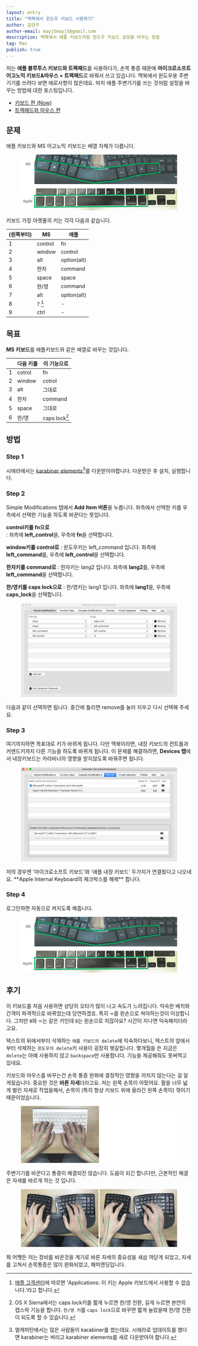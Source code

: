 ```yaml
---
layout: entry
title: "맥북에서 윈도우 키보드 사용하기"
author: 김연주
author-email: mayj5mayj5@gmail.com
description: 맥북에서 애플 키보드처럼 윈도우 키보드 설정을 바꾸는 방법
tag: Mac
publish: true
---
```


저는 **애플 블루투스 키보드와 트랙패드**를 사용하다가, 손목 통증 때문에 **마이크로소프트 어고노믹 키보드&마우스 + 트랙패드**로 바꿔서 쓰고 있습니다. 맥북에서 윈도우용 주변기기를 쓰려다 보면 애로사항이 많은데요. 마치 애플 주변기기를 쓰는 것처럼 설정을 바꾸는 방법에 대한 포스팅입니다.

- [키보드 편 (Now)](/2017/08/15/keyboard)
- [트랙패드와 마우스 편](/2017/08/16/mouse)

## 문제

애플 키보드와 MS 어고노믹 키보드는 배열 자체가 다릅니다.
<figure> 
  <img src="/images/2017-08-15/different_key2.png"/>
</figure>

키보드 가장 아랫줄의 키는 각각 다음과 같습니다.

|(왼쪽부터)|**MS**|**애플**|
|-|-|-|
|1|control|fn|
|2|window|control|
|3|alt|option(alt)|
|4|한자|command|
|5|space|space|
|6|한/영|command|
|7|alt|option(alt)|
|8|? [^1]|-|
|9|ctrl|-|

<!--
|왼쪽부터|1|2|3|4|
|-----|-----|-----|-----|-----|
|**MS**|control|window |alt|한자|
|**애플**|fn|control|option(alt)|command|

| |5|6|7|8|9|
|-----|-----|-----|-----|-----|-----|
|**MS**|space|한/영|alt|? [^1]|ctrl|
|**애플**|space|command|option(alt)|-|-|
-->
<!--
**애플**   
fn------control, option(alt), command, space, command, option(alt) | <br>
**MS**    
control-window,  alt,         한자,     space, 한/영,    alt,        ?[^1], ctrl|
**애플**   
fn, control, option(alt), command, space, command, option(alt) <br>
**MS**    
control, window, alt, 한자, space, 한/영, alt, ?[^1]
-->

## 목표

**MS 키보드**를 애플키보드와 같은 배열로 바꾸는 것입니다.

| |   다음 키를         |     이 기능으로      |
|------|-------------------|-------------------|
|   1  |   cotrol       |        fn      |
|  2   |   window       |      cotrol    |
|  3   |     alt        |      그대로    |
|  4   |     한자        |      command   |
|  5   |    space       |      그대로      |
|  6   |    한/영        | caps lock[^3]   |


## 방법

### Step 1 
시에라에서는 [karabiner elements](https://pqrs.org/osx/karabiner/)[^2]를 다운받아야합니다. 다운받은 후 설치, 실행합니다.

### Step 2
Simple Modifications 탭에서 **Add Item 버튼**을 누릅니다. 좌측에서 선택한 키를 우측에서 선택한 기능을 하도록 바꾼다는 뜻입니다.

**control키를 fn으로** <br>
: 좌측에 **left_control**을, 우측에 **fn**을 선택합니다.

**window키를 control로**
: 윈도우키는 left_command 입니다. 좌측에 **left_command**를, 우측에 **left_control**을 선택합니다.

**한자키를 command로**
: 한자키는 lang2 입니다. 좌측에 **lang2**를, 우측에 **left_command**을 선택합니다.

**한/영키를 caps lock으로**
: 한/영키는 lang1 입니다. 좌측에 **lang1**을, 우측에 **caps_lock**을 선택합니다.
<figure> 
  <img src="/images/2017-08-15/step2.png"/>
</figure>
다음과 같이 선택하면 됩니다. 중간에 틀리면 remove를 눌러 지우고 다시 선택해 주세요.

### Step 3 
여기까지하면 목표대로 키가 바뀌게 됩니다. 다만 맥북이라면, 내장 키보드의 컨트롤과 커맨드키까지 다른 기능을 하도록 바뀌게 됩니다. 이 문제를 해결하려면, **Devices 탭**에서 내장키보드는 카라비너의 영향을 받지않도록 바꿔주면 됩니다. 
<figure> 
  <img src="/images/2017-08-15/step3.png"/>
</figure>
저의 경우엔 '마이크로소프트 키보드'와 '애플 내장 키보드' 두가지가 연결됬다고 나오네요. **Apple Internal Keyboard의 체크박스를 해제** 합니다.
 
### Step 4 
로그인하면 자동으로 켜지도록 해줍니다.
<figure> 
  <img src="/images/2017-08-15/different_key2.png"/>
</figure>

## 후기

이 키보드를 처음 사용하면 상당히 오타가 많이 나고 속도가 느려집니다. 익숙한 배치와 간격이 파격적으로 바뀌었는데 당연하겠죠. 특히 `ㅠ`를 왼손으로 쳐야하는것이 이상합니다. 그치만 `B`와 `ㅠ`는 같은 키인데 `B`는 왼손으로 치잖아요? 시간이 지나면 익숙해지더라고요. 

텍스트의 뒤에서부터 삭제하는 `애플 키보드의 delete`에 익숙하다보니, 텍스트의 앞에서부터 삭제하는 `윈도우의 delete`키 사용이 굉장히 헷갈립니다. 몇개월을 쓴 지금은 `delete`는 아예 사용하지 않고 `backspace`만 사용합니다. 기능을 제공해줘도 못써먹고 있네요.

키보드와 마우스를 바꾸는건 손목 통증 완화에 결정적인 영향을 끼치지 않는다는 걸 알게됬습니다. 중요한 것은 **바른 자세**더라고요. 
저는 왼쪽 손목이 아팠어요. 팔을 너무 넓게 벌린 자세로 작업을해서, 손목이 (특히 항상 키보드 위에 올라간 왼쪽 손목이) 꺾이기 때문이었습니다. 
<figure> 
  <img src="/images/2017-08-15/apple_bad.jpg"/>
</figure>

주변기기를 바꾼다고 통증이 해결되진 않습니다. 도움이 되긴 합니다만, 근본적인 해결은 자세를 바르게 하는 것 입니다. 
<figure> 
  <img src="/images/2017-08-15/bad_good.jpg"/>
</figure>
뭐 어쨋든 저는 장비를 바꾼것을 계기로 바른 자세의 중요성을 새삼 까닫게 되었고, 자세를 고쳐서 손목통증은 많이 완화되었고, 해피엔딩입니다. 


[^1]: [애플 고객센터](https://support.apple.com/ko-kr/HT202676)에 따르면 'Applications: 이 키는 Apple 키보드에서 사용할 수 없습니다.'라고 합니다. 

[^3]: OS X Sierra에서는 caps lock키를 짧게 누르면 한/영 전환, 길게 누르면 본연의 캡스락 기능을 합니다. `한/영 키`를 `caps lock`으로 바꾸면 짧게 눌렀을때 한/영 전환이 되도록 할 수 있습니다.

[^2]: 엘캐피탄에서는 많은 사람들이 karabiner를 썼는데요. 시에라로 업데이트를 했다면 karabiner는 버리고 karabiner elements를 새로 다운받아야 합니다.
